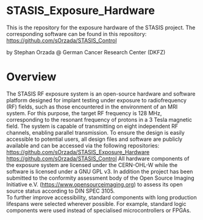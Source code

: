 # STASIS_Exposure_Hardware
This is the repository for the exposure hardware of the STASIS project.
The corresponding software can be found in this repository: https://github.com/sOrzada/STASIS_Control

by Stephan Orzada @ German Cancer Research Center (DKFZ) 

# Overview
The STASIS RF exposure system is an open-source hardware and software platform designed for implant testing under exposure to radiofrequency (RF) fields, such as those encountered in the environment of an MRI system. For this purpose, the target RF frequency is 128 MHz, corresponding to the resonant frequency of protons in a 3 Tesla magnetic field. The system is capable of transmitting on eight independent RF channels, enabling parallel transmission.
To ensure the design is easily accessible to potential users, all design files and software are publicly available and can be accessed via the following repositories:
https://github.com/sOrzada/STASIS_Exposure_Hardware
https://github.com/sOrzada/STASIS_Control
All hardware components of the exposure system are licensed under the CERN-OHL-W while the software is licensed under a GNU GPL v3. In addition the project has been submitted to the conformity assessment body of the Open Source Imaging Initiative e.V. (https://www.opensourceimaging.org) to assess its open source status according to DIN SPEC 3105.  
To further improve accessibility, standard components with long production lifespans were selected wherever possible. For example, standard logic components were used instead of specialised microcontrollers or FPGAs.

